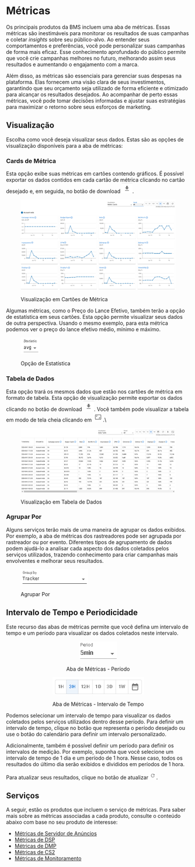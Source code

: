 # Métricas

Os principais produtos da BMS incluem uma aba de métricas. Essas métricas são inestimáveis para monitorar os resultados de suas campanhas e coletar _insights_ sobre seu público-alvo. Ao entender seus comportamentos e preferências, você pode personalizar suas campanhas de forma mais eficaz. Esse conhecimento aprofundado do público permite que você crie campanhas melhores no futuro, melhorando assim seus resultados e aumentando o engajamento com a marca.

Além disso, as métricas são essenciais para gerenciar suas despesas na plataforma. Elas fornecem uma visão clara de seus investimentos, garantindo que seu orçamento seja utilizado de forma eficiente e otimizado para alcançar os resultados desejados. Ao acompanhar de perto essas métricas, você pode tomar decisões informadas e ajustar suas estratégias para maximizar o retorno sobre seus esforços de marketing.

## Visualização <a href="#visualization" id="visualization"></a>

Escolha como você deseja visualizar seus dados. Estas são as opções de visualização disponíveis para a aba de métricas:

### Cards de Métrica  <a href="#metric-cards" id="metric-cards"></a>

Esta opção exibe suas métricas em cartões contendo gráficos. É possível exportar os dados contidos em cada cartão de métrica clicando no cartão desejado e, em seguida, no botão de download <img src="../.gitbook/assets/image (261).png" alt="" data-size="line">.&#x20;

<figure><img src="../.gitbook/assets/image (550).png" alt=""><figcaption><p>Visualização em Cartões de Métrica</p></figcaption></figure>

Algumas métricas, como o Preço do Lance Efetivo, também terão a opção de estatística em seus cartões. Esta opção permite visualizar seus dados de outra perspectiva. Usando o mesmo exemplo, para esta métrica podemos ver o preço do lance efetivo médio, mínimo e máximo.

<figure><img src="../.gitbook/assets/image (551).png" alt=""><figcaption><p>Opção de Estatística</p></figcaption></figure>

### Tabela de Dados <a href="#data-table" id="data-table"></a>

Esta opção trará os mesmos dados que estão nos cartões de métrica em formato de tabela. Esta opção de visualização permite exportar os dados clicando no botão de download <img src="../.gitbook/assets/image (261).png" alt="" data-size="line">.  Você também pode visualizar a tabela em modo de tela cheia clicando em ![](<../.gitbook/assets/image (262).png>).\


<figure><img src="../.gitbook/assets/image (552).png" alt=""><figcaption><p>Visualização em Tabela de Dados</p></figcaption></figure>

### Agrupar Por <a href="#group-by" id="group-by"></a>

Alguns serviços terão mais de uma maneira de agrupar os dados exibidos. Por exemplo, a aba de métricas dos rastreadores pode ser agrupada por rastreador ou por evento. Diferentes tipos de agrupamento de dados podem ajudá-lo a analisar cada aspecto dos dados coletados pelos serviços utilizados, trazendo conhecimento para criar campanhas mais envolventes e melhorar seus resultados.

<figure><img src="../.gitbook/assets/image (553).png" alt=""><figcaption><p>Agrupar Por</p></figcaption></figure>

## Intervalo de Tempo e Periodicidade <a href="#time-frame-and-periodicity" id="time-frame-and-periodicity"></a>

Este recurso das abas de métricas permite que você defina um intervalo de tempo e um período para visualizar os dados coletados neste intervalo.

<div align="center"><figure><img src="../.gitbook/assets/image (255).png" alt=""><figcaption><p>Aba de Métricas - Período</p></figcaption></figure> <figure><img src="../.gitbook/assets/Captura de tela 2024-05-16 081812.png" alt=""><figcaption><p>Aba de Métricas - Intervalo de Tempo</p></figcaption></figure></div>

Podemos selecionar um intervalo de tempo para visualizar os dados coletados pelos serviços utilizados dentro desse período. Para definir um intervalo de tempo, clique no botão que representa o período desejado ou use o botão do calendário para definir um intervalo personalizado.

Adicionalmente, também é possível definir um período para definir os intervalos de medição. Por exemplo, suponha que você selecione um intervalo de tempo de 1 dia e um período de 1 hora. Nesse caso, todos os resultados do último dia serão exibidos e divididos em períodos de 1 hora.

Para atualizar seus resultados, clique no botão de atualizar <img src="../.gitbook/assets/image (258).png" alt="" data-size="original">.

## **Serviços** <a href="#services" id="services"></a>

A seguir, estão os produtos que incluem o serviço de métricas. Para saber mais sobre as métricas associadas a cada produto, consulte o conteúdo abaixo com base no seu produto de interesse:

* [Métricas de Servidor de Anúncios](ad-server/ad-server-metrics.md)
* [Métricas de DSP](demand-side-platform-dsp/dsp-metrics.md)
* [Métricas de DMP](data-management-platform-dmp/dmp-metrics.md)
* [Métricas de CS2](catalog-storage-service-cs2/cs2-metrics.md)
* [Métricas de Monitoramento](monitoring/monitoring-metrics.md)
